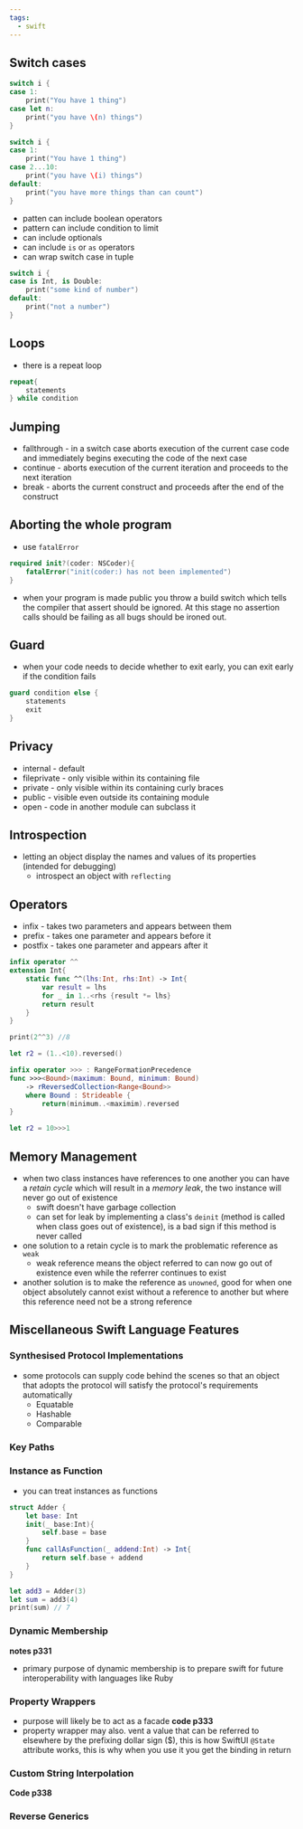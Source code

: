 ```yaml
---
tags:
  - swift
---
```


## Switch cases
```swift
switch i {
case 1:
	print("You have 1 thing")
case let n:
	print("you have \(n) things")
}

switch i {
case 1:
	print("You have 1 thing")
case 2...10:
	print("you have \(i) things")
default:
	print("you have more things than can count")
}
```
- patten can include boolean operators
- pattern can include condition to limit
- can include optionals
- can include `is` or `as` operators
- can wrap switch case in tuple
```swift
switch i {
case is Int, is Double:
	print("some kind of number")
default:
	print("not a number")
}
```
## Loops
- there is a repeat loop
```swift
repeat{
	statements
} while condition
```
## Jumping
- fallthrough - in a switch case aborts execution of the current case code and immediately begins executing the code of the next case
- continue - aborts execution of the current iteration and proceeds to the next iteration
- break - aborts the current construct and proceeds after the end of the construct 
## Aborting the whole program
- use `fatalError`
```swift
required init?(coder: NSCoder){
	fatalError("init(coder:) has not been implemented")
}
```
- when your program is made public you throw a build switch which tells the compiler that assert should be ignored. At this stage no assertion calls should be failing as all bugs should be ironed out.
## Guard
- when your code needs to decide whether to exit early, you can exit early if the condition fails
```swift
guard condition else {
	statements
	exit
}
```

## Privacy
- internal - default
- fileprivate - only visible within its containing file
- private - only visible within its containing curly braces
- public - visible even outside its containing module
- open - code in another module can subclass it
## Introspection
- letting an object display the names and values of its properties (intended for debugging)
	- introspect an object with `reflecting`
## Operators 
- infix - takes two parameters and appears between them
- prefix - takes one parameter and appears before it
- postfix - takes one parameter and appears after it
```swift
infix operator ^^
extension Int{
	static func ^^(lhs:Int, rhs:Int) -> Int{
		var result = lhs
		for _ in 1..<rhs {result *= lhs}
		return result
	}
}

print(2^^3) //8

let r2 = (1..<10).reversed()

infix operator >>> : RangeFormationPrecedence
func >>><Bound>(maximum: Bound, minimum: Bound)
	-> rReversedCollection<Range<Bound>>
	where Bound : Strideable {
		return(minimum..<maximim).reversed
}

let r2 = 10>>>1

```
## Memory Management
- when two class instances have references to one another you can have a *retain cycle* which will result in a *memory leak*, the two instance will never go out of existence
	- swift doesn't have garbage collection
	- can set for leak by implementing a class's `deinit` (method is called when class goes out of existence), is a bad sign if this method is never called
- one solution to a retain cycle is to mark the problematic reference as `weak`
	- weak reference means the object referred to can now go out of existence even while the referrer continues to exist
- another solution is to make the reference as `unowned`, good for when one object absolutely cannot exist without a reference to another but where this reference need not be a strong reference
## Miscellaneous Swift Language Features
### Synthesised Protocol Implementations
- some protocols can supply code behind the scenes so that an object that adopts the protocol will satisfy the protocol's requirements automatically
	- Equatable
	- Hashable
	- Comparable
### Key Paths
### Instance as Function
- you can treat instances as functions
```swift
struct Adder {
	let base: Int
	init(_ base:Int){
		self.base = base
	}
	func callAsFunction(_ addend:Int) -> Int{
		return self.base + addend
	}
}

let add3 = Adder(3)
let sum = add3(4)
print(sum) // 7
```
### Dynamic Membership
**notes p331**
- primary purpose of dynamic membership is to prepare swift for future interoperability with languages like Ruby
### Property Wrappers
- purpose will likely be to act as a facade
**code p333**
- property wrapper may also. vent a value that can be referred to elsewhere by the prefixing dollar sign ($), this is how SwiftUI `@State` attribute works, this is why when you use it you get the binding in return
### Custom String Interpolation
**Code p338**
### Reverse Generics